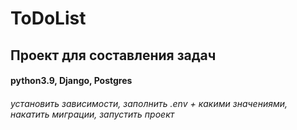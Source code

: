 # ToDoList
## Проект для составления задач
#### python3.9, Django, Postgres

###### установить зависимости, заполнить .env + какими значениями, накатить миграции, запустить проект